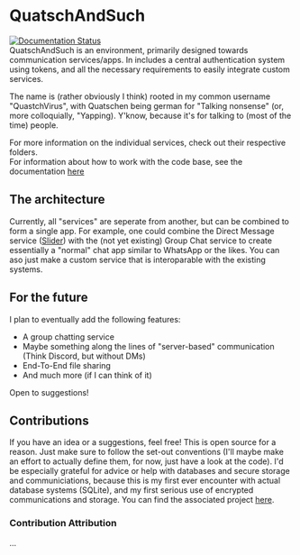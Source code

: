 # QuatschAndSuch
[![Documentation Status](https://readthedocs.org/projects/quatschandsuch/badge/?version=latest)](https://quatschandsuch.readthedocs.io/en/latest/?badge=latest)  
QuatschAndSuch is an environment, primarily designed towards communication services/apps. In includes a central authentication system using tokens, and all the necessary requirements to easily integrate custom services.

The name is (rather obviously I think) rooted in my common username "QuastchVirus", with Quatschen being german for "Talking nonsense" (or, more colloquially, "Yapping). Y'know, because it's for talking to (most of the time) people.

For more information on the individual services, check out their respective folders.  
For information about how to work with the code base, see the documentation [here](https://quatschandsuch.readthedocs.io/en/latest/)

## The architecture
Currently, all "services" are seperate from another, but can be combined to form a single app. For example, one could combine the Direct Message service ([Slider](https://github.com/QuatschVirus/QuatschAndSuch/tree/main/Slider)) with the (not yet existing) Group Chat service to create essentially a "normal" chat app similar to WhatsApp or the likes. You can aso just make a custom service that is interoparable with the existing systems.

## For the future
I plan to eventually add the following features:
- A group chatting service
- Maybe something along the lines of "server-based" communication (Think Discord, but without DMs)
- End-To-End file sharing
- And much more (if I can think of it)

Open to suggestions!

## Contributions
If you have an idea or a suggestions, feel free! This is open source for a reason. Just make sure to follow the set-out conventions (I'll maybe make an effort to actually define them, for now, just have a look at the code).
I'd be especially grateful for advice or help with databases and secure storage and communiciations, because this is my first ever encounter with actual database systems (SQLite), and my first serious use of encrypted communications and storage.
You can find the associated project [here](https://github.com/users/QuatschVirus/projects/3).
### Contribution Attribution
...
